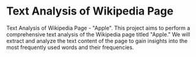 # Text Analysis of Wikipedia Page 
 Text Analysis of Wikipedia Page - "Apple". This project aims to perform a comprehensive text analysis of the Wikipedia page titled "Apple." We will extract and analyze the text content of the page to gain insights into the most frequently used words and their frequencies.
